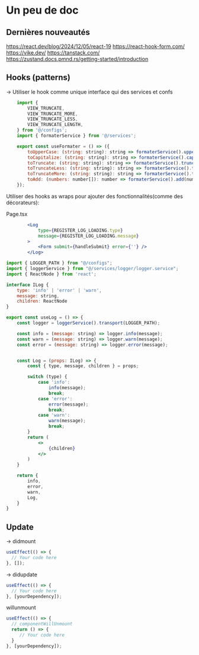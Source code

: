 # Un peu de doc

## Dernières nouveautés

https://react.dev/blog/2024/12/05/react-19
https://react-hook-form.com/
https://vike.dev/
https://tanstack.com/
https://zustand.docs.pmnd.rs/getting-started/introduction

## Hooks (patterns)

-> Utiliser le hook comme unique interface qui des services et confs

```jsx
    import {
        VIEW_TRUNCATE,
        VIEW_TRUNCATE_MORE,
        VIEW_TRUNCATE_LESS,
        VIEW_TRUNCATE_LENGTH,
    } from '@/configs';
    import { formaterService } from '@/services';

    export const useFormater = () => ({
        toUpperCase: (string: string): string => formaterService().uppercase(string),
        toCapitalize: (string: string): string => formaterService().capitalize(string),
        toTruncate: (string: string): string => formaterService().truncate(string, VIEW_TRUNCATE_LENGTH, VIEW_TRUNCATE),
        toTruncateLess: (string: string): string => formaterService().truncate(string, VIEW_TRUNCATE_LENGTH, VIEW_TRUNCATE_LESS),
        toTruncateMore: (string: string): string => formaterService().truncate(string, VIEW_TRUNCATE_LENGTH, VIEW_TRUNCATE_MORE),
        toAdd: (numbers: number[]): number => formaterService().add(numbers),
    });
```

Utiliser des hooks as wraps pour ajouter des fonctionnalités(comme des décorateurs):

Page.tsx

```jsx
        <Log
            type={REGISTER_LOG_LOADING.type}
            message={REGISTER_LOG_LOADING.message}
        >
            <Form submit={handleSubmit} error={''} />
        </Log>

```

```jsx
import { LOGGER_PATH } from "@/configs";
import { loggerService } from "@/services/logger/logger.service";
import { ReactNode } from 'react';

interface ILog {
    type: 'info' | 'error' | 'warn',
    message: string,
    children: ReactNode
}

export const useLog = () => {
    const logger = loggerService().transport(LOGGER_PATH);

    const info = (message: string) => logger.info(message);
    const warn = (message: string) => logger.warn(message);
    const error = (message: string) => logger.error(message);


    const Log = (props: ILog) => {
        const { type, message, children } = props;

        switch (type) {
            case 'info':
                info(message);
                break;
            case 'error':
                error(message);
                break;
            case 'warn':
                warn(message);
                break;
        }
        return (
            <>
                {children}
            </>
        )
    }

    return {
        info,
        error,
        warn,
        Log,
    }
}
```

## Update

-> didmount

```jsx
useEffect(() => {
  // Your code here
}, []);
```

-> didupdate

```jsx
useEffect(() => {
  // Your code here
}, [yourDependency]);
```

willunmount

```jsx
useEffect(() => {
  // componentWillUnmount
  return () => {
     // Your code here
  }
}, [yourDependency]);
```
